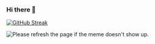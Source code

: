 ### Hi there 👋


[![GitHub Streak](https://github-readme-streak-stats.herokuapp.com/?user=oatMilk223&theme=tokyonight)](https://git.io/streak-stats)

<img src='https://random-memer.herokuapp.com/' title="Meme" alt="Please refresh the page if the meme doesn't show up.">
